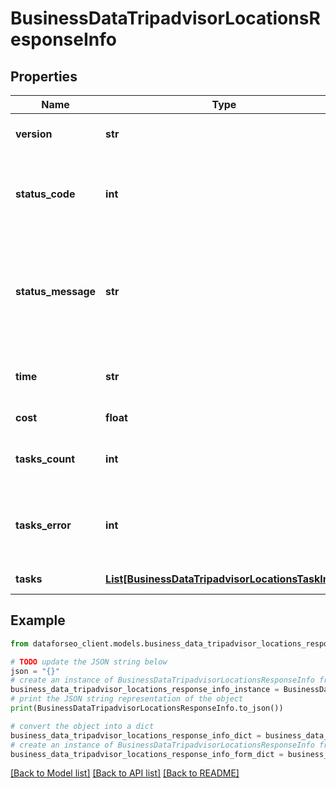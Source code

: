 # BusinessDataTripadvisorLocationsResponseInfo


## Properties

Name | Type | Description | Notes
------------ | ------------- | ------------- | -------------
**version** | **str** | the current version of the API | [optional] 
**status_code** | **int** | general status code you can find the full list of the response codes here | [optional] 
**status_message** | **str** | general informational message you can find the full list of general informational messages here | [optional] 
**time** | **str** | total execution time, seconds | [optional] 
**cost** | **float** | total tasks cost, USD | [optional] 
**tasks_count** | **int** | the number of tasks in the tasks array | [optional] 
**tasks_error** | **int** | the number of tasks in the tasks array returned with an error | [optional] 
**tasks** | [**List[BusinessDataTripadvisorLocationsTaskInfo]**](BusinessDataTripadvisorLocationsTaskInfo.md) | array of tasks | [optional] 

## Example

```python
from dataforseo_client.models.business_data_tripadvisor_locations_response_info import BusinessDataTripadvisorLocationsResponseInfo

# TODO update the JSON string below
json = "{}"
# create an instance of BusinessDataTripadvisorLocationsResponseInfo from a JSON string
business_data_tripadvisor_locations_response_info_instance = BusinessDataTripadvisorLocationsResponseInfo.from_json(json)
# print the JSON string representation of the object
print(BusinessDataTripadvisorLocationsResponseInfo.to_json())

# convert the object into a dict
business_data_tripadvisor_locations_response_info_dict = business_data_tripadvisor_locations_response_info_instance.to_dict()
# create an instance of BusinessDataTripadvisorLocationsResponseInfo from a dict
business_data_tripadvisor_locations_response_info_form_dict = business_data_tripadvisor_locations_response_info.from_dict(business_data_tripadvisor_locations_response_info_dict)
```
[[Back to Model list]](../README.md#documentation-for-models) [[Back to API list]](../README.md#documentation-for-api-endpoints) [[Back to README]](../README.md)


